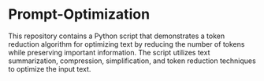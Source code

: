 # Prompt-Optimization
This repository contains a Python script that demonstrates a token reduction algorithm for optimizing text by reducing the number of tokens while preserving important information. The script utilizes text summarization, compression, simplification, and token reduction techniques to optimize the input text.
